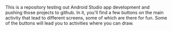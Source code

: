 This is a repository testing out Android Studio app development and pushing those projects to github. 
In it, you'll find a few buttons on the main activity that lead to different screens, some of which are there for fun.
Some of the buttons will lead you to activities where you can draw.
